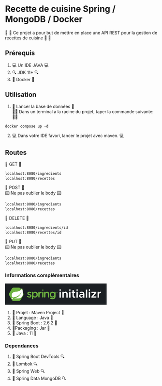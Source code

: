 # Recette de cuisine Spring / MongoDB / Docker

:fries: :shrimp: Ce projet a pour but de mettre en place une API REST pour la gestion de recettes de cuisine :fries: :shrimp:

## Prérequis
1. :computer: Un IDE JAVA :computer:
2. :mag: JDK 11+ :mag:
3. :electric_plug: Docker :electric_plug:

## Utilisation
1. :abacus: Lancer la base de données :abacus:  
   :man_technologist: Dans un terminal a la racine du projet, taper la commande suivante: :man_technologist:
```shell script
docker compose up -d
```

2. :computer: Dans votre IDE favori, lancer le projet avec maven. :computer:


## Routes

:milky_way: GET :milky_way:

````shell
localhost:8080/ingredients
localhost:8080/recettes
````

:milky_way: POST :milky_way:  
:keyboard: Ne pas oublier le body :keyboard:
````shell
localhost:8080/ingredients
localhost:8080/recettes
````

:milky_way: DELETE :milky_way:
````shell
localhost:8080/ingredients/id
localhost:8080/recettes/id
````

:milky_way: PUT :milky_way:  
:keyboard: Ne pas oublier le body :keyboard:
````shell
localhost:8080/ingredients
localhost:8080/recettes
````

### Informations complémentaires

![Alt text](src/assets/spring_initalizr.PNG)
1. :blue_book: Projet : Maven Project :blue_book:
2. :closed_book: Language : Java :closed_book:
3. :green_book: Spring Boot : 2.6.2 :green_book:
4. :orange_book:Packaging : Jar :orange_book:
5. :ledger: Java : 11 :ledger:
### Dependances
1. :mag_right: Spring Boot DevTools :mag:
2. :mag_right: Lombok :mag:
3. :mag_right: Spring Web :mag:
4. :mag_right: Spring Data MongoDB :mag: